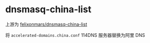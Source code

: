 # dnsmasq-china-list

上游为 [felixonmars/dnsmasq-china-list](https://github.com/felixonmars/dnsmasq-china-list)

将 `accelerated-domains.china.conf` 114DNS 服务器替换为阿里 DNS